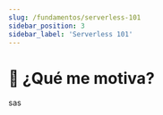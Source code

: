 ```yaml
---
slug: /fundamentos/serverless-101
sidebar_position: 3
sidebar_label: 'Serverless 101'
---
```


# 💪 ¿Qué me motiva?

sas